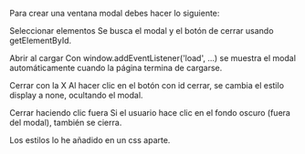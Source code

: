 Para crear una ventana modal debes hacer lo siguiente:

Seleccionar elementos
Se busca el modal y el botón de cerrar usando getElementById.

Abrir al cargar
Con window.addEventListener('load', ...) se muestra el modal automáticamente cuando la página termina de cargarse.

Cerrar con la X
Al hacer clic en el botón con id cerrar, se cambia el estilo display a none, ocultando el modal.

Cerrar haciendo clic fuera
Si el usuario hace clic en el fondo oscuro (fuera del modal), también se cierra.

Los estilos lo he añadido en un css aparte.